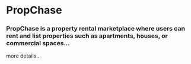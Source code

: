 # PropChase

### PropChase is a property rental marketplace where users can rent and list properties such as apartments, houses, or commercial spaces…


more details...
